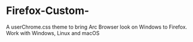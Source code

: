 # Firefox-Custom-
A userChrome.css theme to bring Arc Browser look on Windows to Firefox. Work with Windows, Linux and macOS 
